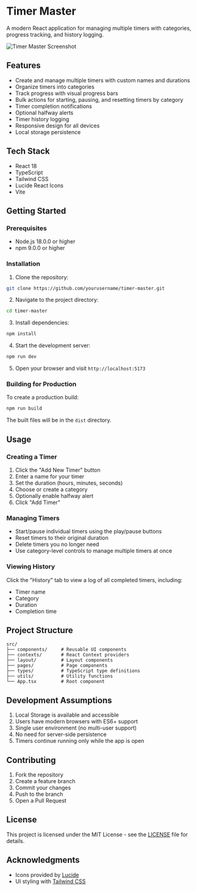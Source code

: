 # Timer Master

A modern React application for managing multiple timers with categories, progress tracking, and history logging.

![Timer Master Screenshot](https://images.pexels.com/photos/1252890/pexels-photo-1252890.jpeg?auto=compress&cs=tinysrgb&w=1260&h=750&dpr=2)

## Features

- Create and manage multiple timers with custom names and durations
- Organize timers into categories
- Track progress with visual progress bars
- Bulk actions for starting, pausing, and resetting timers by category
- Timer completion notifications
- Optional halfway alerts
- Timer history logging
- Responsive design for all devices
- Local storage persistence

## Tech Stack

- React 18
- TypeScript
- Tailwind CSS
- Lucide React Icons
- Vite

## Getting Started

### Prerequisites

- Node.js 18.0.0 or higher
- npm 9.0.0 or higher

### Installation

1. Clone the repository:
```bash
git clone https://github.com/yourusername/timer-master.git
```

2. Navigate to the project directory:
```bash
cd timer-master
```

3. Install dependencies:
```bash
npm install
```

4. Start the development server:
```bash
npm run dev
```

5. Open your browser and visit `http://localhost:5173`

### Building for Production

To create a production build:

```bash
npm run build
```

The built files will be in the `dist` directory.

## Usage

### Creating a Timer

1. Click the "Add New Timer" button
2. Enter a name for your timer
3. Set the duration (hours, minutes, seconds)
4. Choose or create a category
5. Optionally enable halfway alert
6. Click "Add Timer"

### Managing Timers

- Start/pause individual timers using the play/pause buttons
- Reset timers to their original duration
- Delete timers you no longer need
- Use category-level controls to manage multiple timers at once

### Viewing History

Click the "History" tab to view a log of all completed timers, including:
- Timer name
- Category
- Duration
- Completion time

## Project Structure

```
src/
├── components/     # Reusable UI components
├── contexts/       # React Context providers
├── layout/         # Layout components
├── pages/          # Page components
├── types/          # TypeScript type definitions
├── utils/          # Utility functions
└── App.tsx         # Root component
```

## Development Assumptions

1. Local Storage is available and accessible
2. Users have modern browsers with ES6+ support
3. Single user environment (no multi-user support)
4. No need for server-side persistence
5. Timers continue running only while the app is open

## Contributing

1. Fork the repository
2. Create a feature branch
3. Commit your changes
4. Push to the branch
5. Open a Pull Request

## License

This project is licensed under the MIT License - see the [LICENSE](LICENSE) file for details.

## Acknowledgments

- Icons provided by [Lucide](https://lucide.dev)
- UI styling with [Tailwind CSS](https://tailwindcss.com)